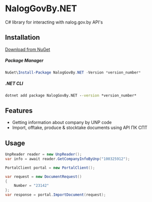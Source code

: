 # NalogGovBy.NET
C# library for interacting with nalog.gov.by API's

## Installation

[Download from NuGet](https://www.nuget.org/packages/NalogGovBy.NET/)

##### Package Manager

```powershell
NuGet\Install-Package NalogGovBy.NET -Version *version_number*
```

##### .NET CLI

```cmd
dotnet add package NalogGovBy.NET --version *version_number*
```

## Features
- Getting information about company by UNP code
- Import, offtake, produce & stocktake documents using API ПК СПТ

## Usage
```C#
UnpReader reader = new UnpReader();
var info = await reader.GetCompanyInfoByUnp("100325912");

PortalClient portal = new PortalClient();

var request = new DocumentRequest()
{
    Number = "23142"
};
var response = portal.ImportDocument(request);
```